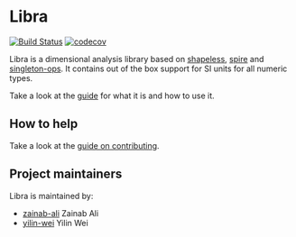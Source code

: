 # Libra

[![Build Status](https://travis-ci.org/to-ithaca/libra.svg?branch=master)](https://travis-ci.org/to-ithaca/libra)
[![codecov](https://codecov.io/gh/to-ithaca/libra/branch/master/graph/badge.svg)](https://codecov.io/gh/to-ithaca/libra)

Libra is a dimensional analysis library based on [shapeless](https://github.com/milessabin/shapeless), [spire](https://github.com/non/spire) and [singleton-ops](https://github.com/fthomas/singleton-ops).  It contains out of the box support for SI units for all numeric types.

Take a look at the [guide](https://to-ithaca.github.io/libra/) for what it is and how to use it.

## How to help

Take a look at the [guide on contributing](https://github.com/to-ithaca/libra/blob/master/CONTRIBUTING.md).

## Project maintainers

Libra is maintained by:

 * [zainab-ali](https://github.com/zainab-ali) Zainab Ali
 * [yilin-wei](https://github.com/yilinwei) Yilin Wei
